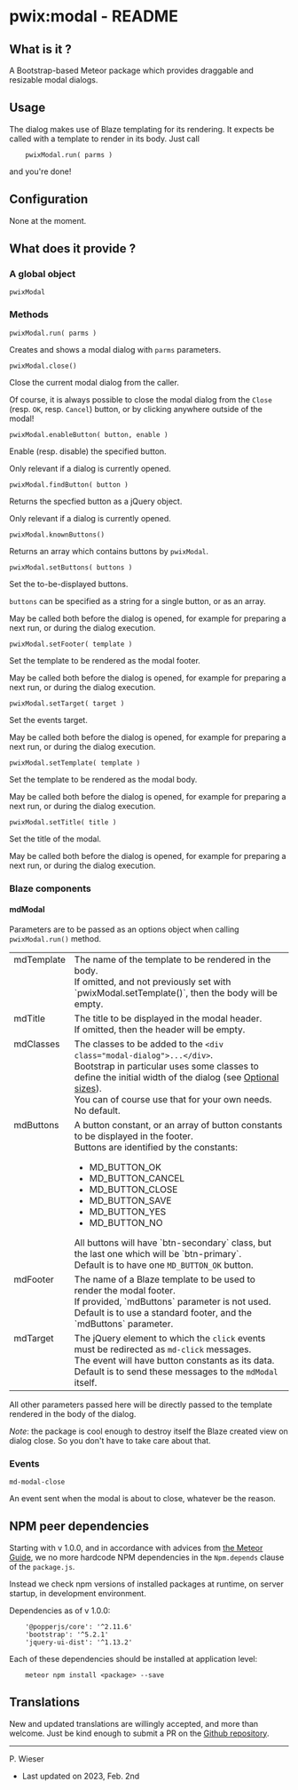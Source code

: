 # pwix:modal - README

## What is it ?

A Bootstrap-based Meteor package which provides draggable and resizable modal dialogs.

## Usage

The dialog makes use of Blaze templating for its rendering. It expects be called with a template to render in its body. Just call
```
    pwixModal.run( parms )
```
and you're done!

## Configuration

None at the moment.

## What does it provide ?

### A global object

`pwixModal`

### Methods

`pwixModal.run( parms )`

Creates and shows a modal dialog with `parms` parameters.

`pwixModal.close()`

Close the current modal dialog from the caller.

Of course, it is always possible to close the modal dialog from the `Close` (resp. `OK`, resp. `Cancel`) button, or by clicking anywhere outside of the modal!

`pwixModal.enableButton( button, enable )`

Enable (resp. disable) the specified button.

Only relevant if a dialog is currently opened.

`pwixModal.findButton( button )`

Returns the specfied button as a jQuery object.

Only relevant if a dialog is currently opened.

`pwixModal.knownButtons()`

Returns an array which contains buttons by `pwixModal`.

`pwixModal.setButtons( buttons )`

Set the to-be-displayed buttons.

`buttons` can be specified as a string for a single button, or as an array.

May be called both before the dialog is opened, for example for preparing a next run, or during the dialog execution.

`pwixModal.setFooter( template )`

Set the template to be rendered as the modal footer.

May be called both before the dialog is opened, for example for preparing a next run, or during the dialog execution.

`pwixModal.setTarget( target )`

Set the events target.

May be called both before the dialog is opened, for example for preparing a next run, or during the dialog execution.

`pwixModal.setTemplate( template )`

Set the template to be rendered as the modal body.

May be called both before the dialog is opened, for example for preparing a next run, or during the dialog execution.

`pwixModal.setTitle( title )`

Set the title of the modal.

May be called both before the dialog is opened, for example for preparing a next run, or during the dialog execution.

### Blaze components

#### mdModal

Parameters are to be passed as an options object when calling `pwixModal.run()` method.

<table>
<tr>
<td style="vertical-align: top;">
mdTemplate
</td>
<td style="vertical-align: top;">
The name of the template to be rendered in the body.<br />
If omitted, and not previously set with `pwixModal.setTemplate()`, then the body will be empty.
</td>
</tr>

<tr>
<td style="vertical-align: top;">
mdTitle
</td>
<td style="vertical-align: top;">
The title to be displayed in the modal header.<br />
If omitted, then the header will be empty.
</td>
</tr>

<tr>
<td style="vertical-align: top;">
mdClasses
</td>
<td style="vertical-align: top;">
The classes to be added to the <code>&lt;div class="modal-dialog">...&lt;/div></code>.<br />
Bootstrap in particular uses some classes to define the initial width of the dialog (see <a href="https://getbootstrap.com/docs/5.3/components/modal/#optional-sizes">Optional sizes</a>).<br />
You can of course use that for your own needs.<br />
No default.
</td>
</tr>

<tr>
<td style="vertical-align: top;">
mdButtons
</td>
<td style="vertical-align: top;">
A button constant, or an array of button constants to be displayed in the footer.<br />
Buttons are identified by the constants:
<ul>
<li>MD_BUTTON_OK</li>
<li>MD_BUTTON_CANCEL</li>
<li>MD_BUTTON_CLOSE</li>
<li>MD_BUTTON_SAVE</li>
<li>MD_BUTTON_YES</li>
<li>MD_BUTTON_NO</li>
</ul>
All buttons will have `btn-secondary` class, but the last one which will be `btn-primary`.<br />
Default is to have one <code>MD_BUTTON_OK</code> button.
</td>
</tr>

<tr>
<td style="vertical-align: top;">
mdFooter
</td>
<td style="vertical-align: top;">
The name of a Blaze template to be used to render the modal footer.<br />
If provided, `mdButtons` parameter is not used.<br />
Default is to use a standard footer, and the `mdButtons` parameter.
</td>
</tr>

<tr>
<td style="vertical-align: top;">
mdTarget
</td>
<td style="vertical-align: top;">
The jQuery element to which the <code>click</code> events must be redirected as <code>md-click</code> messages.<br />
The event will have button constants as its data.<br />
Default is to send these messages to the <code>mdModal</code> itself.
</td>
</tr>
</table>

All other parameters passed here will be directly passed to the template rendered in the body of the dialog.

_Note_: the package is cool enough to destroy itself the Blaze created view on dialog close. So you don't have to take care about that.

### Events

`md-modal-close`

An event sent when the modal is about to close, whatever be the reason.

## NPM peer dependencies

Starting with v 1.0.0, and in accordance with advices from [the Meteor Guide](https://guide.meteor.com/writing-atmosphere-packages.html#npm-dependencies), we no more hardcode NPM dependencies in the `Npm.depends` clause of the `package.js`. 

Instead we check npm versions of installed packages at runtime, on server startup, in development environment.

Dependencies as of v 1.0.0:
```
    '@popperjs/core': '^2.11.6'
    'bootstrap': '^5.2.1'
    'jquery-ui-dist': '^1.13.2'
```
Each of these dependencies should be installed at application level:
```
    meteor npm install <package> --save
```

## Translations

New and updated translations are willingly accepted, and more than welcome. Just be kind enough to submit a PR on the [Github repository](https://github.com/trychlos/pwix-modal/pulls).

---
P. Wieser
- Last updated on 2023, Feb. 2nd
